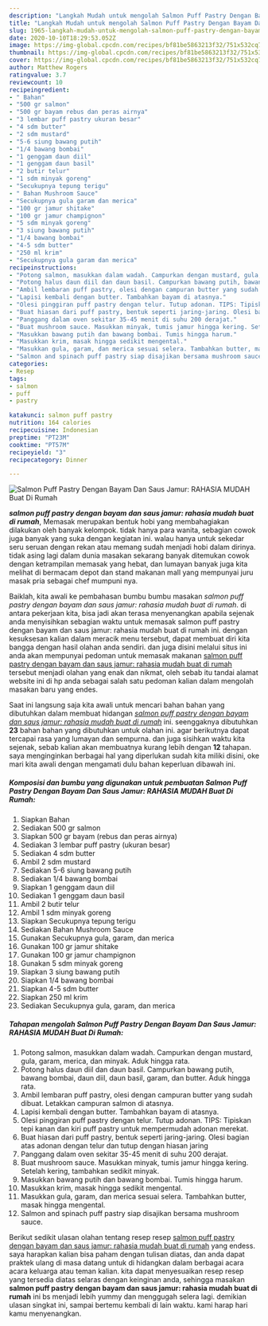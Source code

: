 ```yaml
---
description: "Langkah Mudah untuk mengolah Salmon Puff Pastry Dengan Bayam Dan Saus Jamur: RAHASIA MUDAH Buat Di Rumah Lezat"
title: "Langkah Mudah untuk mengolah Salmon Puff Pastry Dengan Bayam Dan Saus Jamur: RAHASIA MUDAH Buat Di Rumah Lezat"
slug: 1965-langkah-mudah-untuk-mengolah-salmon-puff-pastry-dengan-bayam-dan-saus-jamur-rahasia-mudah-buat-di-rumah-lezat
date: 2020-10-10T18:29:53.052Z
image: https://img-global.cpcdn.com/recipes/bf81be5863213f32/751x532cq70/salmon-puff-pastry-dengan-bayam-dan-saus-jamur-rahasia-mudah-buat-di-rumah-foto-resep-utama.jpg
thumbnail: https://img-global.cpcdn.com/recipes/bf81be5863213f32/751x532cq70/salmon-puff-pastry-dengan-bayam-dan-saus-jamur-rahasia-mudah-buat-di-rumah-foto-resep-utama.jpg
cover: https://img-global.cpcdn.com/recipes/bf81be5863213f32/751x532cq70/salmon-puff-pastry-dengan-bayam-dan-saus-jamur-rahasia-mudah-buat-di-rumah-foto-resep-utama.jpg
author: Matthew Rogers
ratingvalue: 3.7
reviewcount: 10
recipeingredient:
- " Bahan"
- "500 gr salmon"
- "500 gr bayam rebus dan peras airnya"
- "3 lembar puff pastry ukuran besar"
- "4 sdm butter"
- "2 sdm mustard"
- "5-6 siung bawang putih"
- "1/4 bawang bombai"
- "1 genggam daun diil"
- "1 genggam daun basil"
- "2 butir telur"
- "1 sdm minyak goreng"
- "Secukupnya tepung terigu"
- " Bahan Mushroom Sauce"
- "Secukupnya gula garam dan merica"
- "100 gr jamur shitake"
- "100 gr jamur champignon"
- "5 sdm minyak goreng"
- "3 siung bawang putih"
- "1/4 bawang bombai"
- "4-5 sdm butter"
- "250 ml krim"
- "Secukupnya gula garam dan merica"
recipeinstructions:
- "Potong salmon, masukkan dalam wadah. Campurkan dengan mustard, gula, garam, merica, dan minyak. Aduk hingga rata."
- "Potong halus daun diil dan daun basil. Campurkan bawang putih, bawang bombai, daun diil, daun basil, garam, dan butter. Aduk hingga rata."
- "Ambil lembaran puff pastry, olesi dengan campuran butter yang sudah dibuat. Letakkan campuran salmon di atasnya."
- "Lapisi kembali dengan butter. Tambahkan bayam di atasnya."
- "Olesi pinggiran puff pastry dengan telur. Tutup adonan. TIPS: Tipiskan tepi kanan dan kiri puff pastry untuk mempermudah adonan merekat."
- "Buat hiasan dari puff pastry, bentuk seperti jaring-jaring. Olesi bagian atas adonan dengan telur dan tutup dengan hiasan jaring"
- "Panggang dalam oven sekitar 35-45 menit di suhu 200 derajat."
- "Buat mushroom sauce. Masukkan minyak, tumis jamur hingga kering. Setelah kering, tambahkan sedikit minyak."
- "Masukkan bawang putih dan bawang bombai. Tumis hingga harum."
- "Masukkan krim, masak hingga sedikit mengental."
- "Masukkan gula, garam, dan merica sesuai selera. Tambahkan butter, masak hingga mengental."
- "Salmon and spinach puff pastry siap disajikan bersama mushroom sauce."
categories:
- Resep
tags:
- salmon
- puff
- pastry

katakunci: salmon puff pastry 
nutrition: 164 calories
recipecuisine: Indonesian
preptime: "PT23M"
cooktime: "PT57M"
recipeyield: "3"
recipecategory: Dinner

---
```



![Salmon Puff Pastry Dengan Bayam Dan Saus Jamur: RAHASIA MUDAH Buat Di Rumah](https://img-global.cpcdn.com/recipes/bf81be5863213f32/751x532cq70/salmon-puff-pastry-dengan-bayam-dan-saus-jamur-rahasia-mudah-buat-di-rumah-foto-resep-utama.jpg)

<b><i>salmon puff pastry dengan bayam dan saus jamur: rahasia mudah buat di rumah</i></b>, Memasak merupakan bentuk hobi yang membahagiakan dilakukan oleh banyak kelompok. tidak hanya para wanita, sebagian cowok juga banyak yang suka dengan kegiatan ini. walau hanya untuk sekedar seru seruan dengan rekan atau memang sudah menjadi hobi dalam dirinya. tidak asing lagi dalam dunia masakan sekarang banyak ditemukan cowok dengan ketrampilan memasak yang hebat, dan lumayan banyak juga kita melihat di bermacam depot dan stand makanan mall yang mempunyai juru masak pria sebagai chef mumpuni nya.



Baiklah, kita awali ke pembahasan bumbu bumbu masakan <i>salmon puff pastry dengan bayam dan saus jamur: rahasia mudah buat di rumah</i>. di antara pekerjaan kita, bisa jadi akan terasa menyenangkan apabila sejenak anda menyisihkan sebagian waktu untuk memasak salmon puff pastry dengan bayam dan saus jamur: rahasia mudah buat di rumah ini. dengan kesuksesan kalian dalam meracik menu tersebut, dapat membuat diri kita bangga dengan hasil olahan anda sendiri. dan juga disini melalui situs ini anda akan mempunyai pedoman untuk memasak makanan <u>salmon puff pastry dengan bayam dan saus jamur: rahasia mudah buat di rumah</u> tersebut menjadi olahan yang enak dan nikmat, oleh sebab itu tandai alamat website ini di hp anda sebagai salah satu pedoman kalian dalam mengolah masakan baru yang endes.


Saat ini langsung saja kita awali untuk mencari bahan bahan yang dibutuhkan dalam membuat hidangan <u><i>salmon puff pastry dengan bayam dan saus jamur: rahasia mudah buat di rumah</i></u> ini. seenggaknya dibutuhkan <b>23</b> bahan bahan yang dibutuhkan untuk olahan ini. agar berikutnya dapat tercapai rasa yang lumayan dan sempurna. dan juga sisihkan waktu kita sejenak, sebab kalian akan membuatnya kurang lebih dengan <b>12</b> tahapan. saya menginginkan berbagai hal yang diperlukan sudah kita miliki disini, oke mari kita awali dengan mengamati dulu bahan keperluan dibawah ini.

<!--inarticleads1-->

##### Komposisi dan bumbu yang digunakan untuk pembuatan Salmon Puff Pastry Dengan Bayam Dan Saus Jamur: RAHASIA MUDAH Buat Di Rumah:

1. Siapkan  Bahan
1. Sediakan 500 gr salmon
1. Siapkan 500 gr bayam (rebus dan peras airnya)
1. Sediakan 3 lembar puff pastry (ukuran besar)
1. Sediakan 4 sdm butter
1. Ambil 2 sdm mustard
1. Sediakan 5-6 siung bawang putih
1. Sediakan 1/4 bawang bombai
1. Siapkan 1 genggam daun diil
1. Sediakan 1 genggam daun basil
1. Ambil 2 butir telur
1. Ambil 1 sdm minyak goreng
1. Siapkan Secukupnya tepung terigu
1. Sediakan  Bahan Mushroom Sauce
1. Gunakan Secukupnya gula, garam, dan merica
1. Gunakan 100 gr jamur shitake
1. Gunakan 100 gr jamur champignon
1. Gunakan 5 sdm minyak goreng
1. Siapkan 3 siung bawang putih
1. Siapkan 1/4 bawang bombai
1. Siapkan 4-5 sdm butter
1. Siapkan 250 ml krim
1. Sediakan Secukupnya gula, garam, dan merica




<!--inarticleads2-->

##### Tahapan mengolah Salmon Puff Pastry Dengan Bayam Dan Saus Jamur: RAHASIA MUDAH Buat Di Rumah:

1. Potong salmon, masukkan dalam wadah. Campurkan dengan mustard, gula, garam, merica, dan minyak. Aduk hingga rata.
1. Potong halus daun diil dan daun basil. Campurkan bawang putih, bawang bombai, daun diil, daun basil, garam, dan butter. Aduk hingga rata.
1. Ambil lembaran puff pastry, olesi dengan campuran butter yang sudah dibuat. Letakkan campuran salmon di atasnya.
1. Lapisi kembali dengan butter. Tambahkan bayam di atasnya.
1. Olesi pinggiran puff pastry dengan telur. Tutup adonan. TIPS: Tipiskan tepi kanan dan kiri puff pastry untuk mempermudah adonan merekat.
1. Buat hiasan dari puff pastry, bentuk seperti jaring-jaring. Olesi bagian atas adonan dengan telur dan tutup dengan hiasan jaring
1. Panggang dalam oven sekitar 35-45 menit di suhu 200 derajat.
1. Buat mushroom sauce. Masukkan minyak, tumis jamur hingga kering. Setelah kering, tambahkan sedikit minyak.
1. Masukkan bawang putih dan bawang bombai. Tumis hingga harum.
1. Masukkan krim, masak hingga sedikit mengental.
1. Masukkan gula, garam, dan merica sesuai selera. Tambahkan butter, masak hingga mengental.
1. Salmon and spinach puff pastry siap disajikan bersama mushroom sauce.




Berikut sedikit ulasan olahan tentang resep resep <u>salmon puff pastry dengan bayam dan saus jamur: rahasia mudah buat di rumah</u> yang endess. saya harapkan kalian bisa paham dengan tulisan diatas, dan anda dapat praktek ulang di masa datang untuk di hidangkan dalam berbagai acara acara keluarga atau teman kalian. kita dapat menyesuaikan resep resep yang tersedia diatas selaras dengan keinginan anda, sehingga masakan <b>salmon puff pastry dengan bayam dan saus jamur: rahasia mudah buat di rumah</b> ini bs menjadi lebih yummy dan menggugah selera lagi. demikian ulasan singkat ini, sampai bertemu kembali di lain waktu. kami harap hari kamu menyenangkan.
